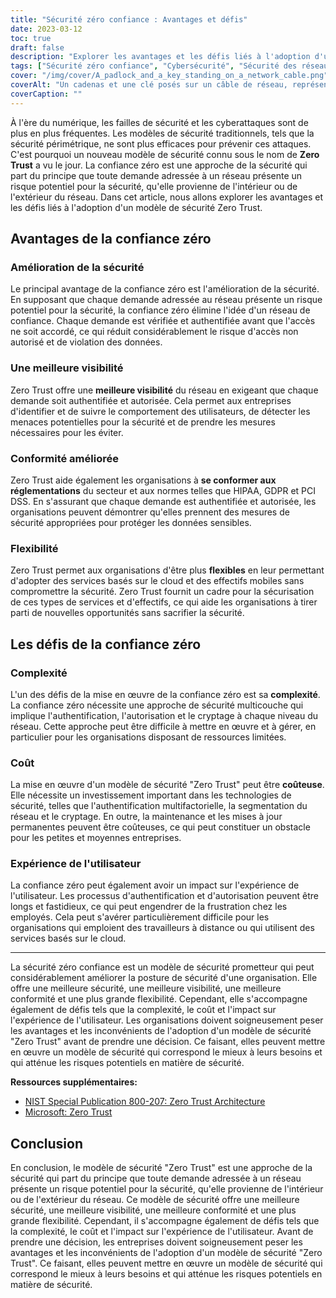 ```yaml
---
title: "Sécurité zéro confiance : Avantages et défis"
date: 2023-03-12
toc: true
draft: false
description: "Explorer les avantages et les défis liés à l'adoption d'un modèle de sécurité Zero Trust à l'ère numérique actuelle."
tags: ["Sécurité zéro confiance", "Cybersécurité", "Sécurité des réseaux", "Sécurité de l'informatique en nuage", "Protection des données", "Modèle de sécurité", "Authentification", "Autorisation", "Cryptage", "Conformité", "HIPAA", "GDPR", "PCI DSS", "Expérience utilisateur", "Coût", "Complexité", "Sécurité multicouche", "Visibilité", "Flexibilité", "Violations de la sécurité"]
cover: "/img/cover/A_padlock_and_a_key_standing_on_a_network_cable.png"
coverAlt: "Un cadenas et une clé posés sur un câble de réseau, représentant symboliquement la sécurité zéro confiance."
coverCaption: ""
---
```


À l'ère du numérique, les failles de sécurité et les cyberattaques sont de plus en plus fréquentes. Les modèles de sécurité traditionnels, tels que la sécurité périmétrique, ne sont plus efficaces pour prévenir ces attaques. C'est pourquoi un nouveau modèle de sécurité connu sous le nom de **Zero Trust** a vu le jour. La confiance zéro est une approche de la sécurité qui part du principe que toute demande adressée à un réseau présente un risque potentiel pour la sécurité, qu'elle provienne de l'intérieur ou de l'extérieur du réseau. Dans cet article, nous allons explorer les avantages et les défis liés à l'adoption d'un modèle de sécurité Zero Trust.

## Avantages de la confiance zéro

### Amélioration de la sécurité

Le principal avantage de la confiance zéro est l'amélioration de la sécurité. En supposant que chaque demande adressée au réseau présente un risque potentiel pour la sécurité, la confiance zéro élimine l'idée d'un réseau de confiance. Chaque demande est vérifiée et authentifiée avant que l'accès ne soit accordé, ce qui réduit considérablement le risque d'accès non autorisé et de violation des données.

### Une meilleure visibilité

Zero Trust offre une **meilleure visibilité** du réseau en exigeant que chaque demande soit authentifiée et autorisée. Cela permet aux entreprises d'identifier et de suivre le comportement des utilisateurs, de détecter les menaces potentielles pour la sécurité et de prendre les mesures nécessaires pour les éviter.

### Conformité améliorée

Zero Trust aide également les organisations à **se conformer aux réglementations** du secteur et aux normes telles que HIPAA, GDPR et PCI DSS. En s'assurant que chaque demande est authentifiée et autorisée, les organisations peuvent démontrer qu'elles prennent des mesures de sécurité appropriées pour protéger les données sensibles.

### Flexibilité

Zero Trust permet aux organisations d'être plus **flexibles** en leur permettant d'adopter des services basés sur le cloud et des effectifs mobiles sans compromettre la sécurité. Zero Trust fournit un cadre pour la sécurisation de ces types de services et d'effectifs, ce qui aide les organisations à tirer parti de nouvelles opportunités sans sacrifier la sécurité.

## Les défis de la confiance zéro

### Complexité

L'un des défis de la mise en œuvre de la confiance zéro est sa **complexité**. La confiance zéro nécessite une approche de sécurité multicouche qui implique l'authentification, l'autorisation et le cryptage à chaque niveau du réseau. Cette approche peut être difficile à mettre en œuvre et à gérer, en particulier pour les organisations disposant de ressources limitées.

### Coût

La mise en œuvre d'un modèle de sécurité "Zero Trust" peut être **coûteuse**. Elle nécessite un investissement important dans les technologies de sécurité, telles que l'authentification multifactorielle, la segmentation du réseau et le cryptage. En outre, la maintenance et les mises à jour permanentes peuvent être coûteuses, ce qui peut constituer un obstacle pour les petites et moyennes entreprises.

### Expérience de l'utilisateur

La confiance zéro peut également avoir un impact sur l'expérience de l'utilisateur. Les processus d'authentification et d'autorisation peuvent être longs et fastidieux, ce qui peut engendrer de la frustration chez les employés. Cela peut s'avérer particulièrement difficile pour les organisations qui emploient des travailleurs à distance ou qui utilisent des services basés sur le cloud.

______

La sécurité zéro confiance est un modèle de sécurité prometteur qui peut considérablement améliorer la posture de sécurité d'une organisation. Elle offre une meilleure sécurité, une meilleure visibilité, une meilleure conformité et une plus grande flexibilité. Cependant, elle s'accompagne également de défis tels que la complexité, le coût et l'impact sur l'expérience de l'utilisateur. Les organisations doivent soigneusement peser les avantages et les inconvénients de l'adoption d'un modèle de sécurité "Zero Trust" avant de prendre une décision. Ce faisant, elles peuvent mettre en œuvre un modèle de sécurité qui correspond le mieux à leurs besoins et qui atténue les risques potentiels en matière de sécurité.

**Ressources supplémentaires:**
- [NIST Special Publication 800-207: Zero Trust Architecture](https://csrc.nist.gov/publications/detail/sp/800-207/final)
- [Microsoft: Zero Trust](https://www.microsoft.com/en-us/security/business/zero-trust)

## Conclusion

En conclusion, le modèle de sécurité "Zero Trust" est une approche de la sécurité qui part du principe que toute demande adressée à un réseau présente un risque potentiel pour la sécurité, qu'elle provienne de l'intérieur ou de l'extérieur du réseau. Ce modèle de sécurité offre une meilleure sécurité, une meilleure visibilité, une meilleure conformité et une plus grande flexibilité. Cependant, il s'accompagne également de défis tels que la complexité, le coût et l'impact sur l'expérience de l'utilisateur. Avant de prendre une décision, les entreprises doivent soigneusement peser les avantages et les inconvénients de l'adoption d'un modèle de sécurité "Zero Trust". Ce faisant, elles peuvent mettre en œuvre un modèle de sécurité qui correspond le mieux à leurs besoins et qui atténue les risques potentiels en matière de sécurité.
